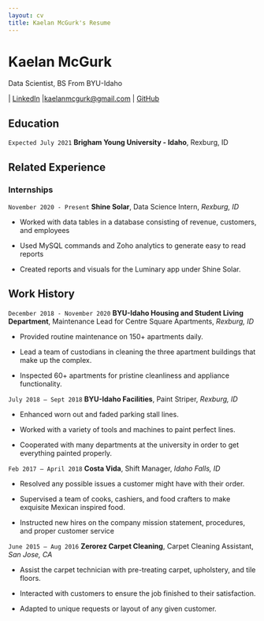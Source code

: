 ```yaml
---
layout: cv
title: Kaelan McGurk's Resume
---
```

# Kaelan McGurk
Data Scientist, BS From BYU-Idaho

<div id="webaddress">
| <a href="https://www.linkedin.com/in/kaelanmcgurk/">LinkedIn</a>
|<a href="kaelanmcgurk@gmail.com">kaelanmcgurk@gmail.com</a>
| <a href="https://github.com/kaelanmcgurk">GitHub</a>
</div>

<!-- https://www.monique.tech/the-art-of-markdown -->

## Education

`Expected July 2021`
__Brigham Young University - Idaho__, Rexburg, ID

## Related Experience

### Internships

`November 2020 - Present`
__Shine Solar__, Data Science Intern, _Rexburg, ID_

- Worked with data tables in a database consisting of revenue, customers, and employees

- Used MySQL commands and Zoho analytics to generate easy to read reports

- Created reports and visuals for the Luminary app under Shine Solar.

## Work History

`December 2018 - November 2020`
__BYU-Idaho Housing and Student Living Department__, Maintenance Lead for Centre Square Apartments, _Rexburg, ID_

- Provided routine maintenance on 150+ apartments daily.

- Lead a team of custodians in cleaning the three apartment buildings that make up the complex. 

- Inspected 60+ apartments for pristine cleanliness and appliance functionality.

`July 2018 – Sept 2018`
__BYU-Idaho Facilities__, Paint Striper, _Rexburg, ID_

- Enhanced worn out and faded parking stall lines.

- Worked with a variety of tools and machines to paint perfect lines.

- Cooperated with many departments at the university in order to get everything painted properly.  

`Feb 2017 – April 2018`
__Costa Vida__, Shift Manager, _Idaho Falls, ID_

- Resolved any possible issues a customer might have with their order.

- Supervised a team of cooks, cashiers, and food crafters to make exquisite Mexican inspired food.

- Instructed new hires on the company mission statement, procedures, and proper customer service   

`June 2015 – Aug 2016`
__Zerorez Carpet Cleaning__, Carpet Cleaning Assistant, _San Jose, CA_

- Assist the carpet technician with pre-treating carpet, upholstery, and tile floors. 

- Interacted with customers to ensure the job finished to their satisfaction.

- Adapted to unique requests or layout of any given customer. 



<!-- ### Footer

Last updated: May 2013 -->


